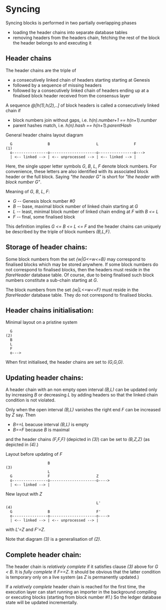 Syncing
=======

Syncing blocks is performed in two partially overlapping phases

* loading the header chains into separate database tables
* removing headers from the headers chain, fetching the rest of the
  block the header belongs to and executing it

Header chains
-------------

The header chains are the triple of

* a consecutively linked chain of headers starting starting at Genesis
* followed by a sequence of missing headers
* followed by a consecutively linked chain of headers ending up at a
  finalised block header received from the consensus layer

A sequence *@[h(1),h(2),..]* of block headers is called a consecutively
linked chain if

* block numbers join without gaps, i.e. *h(n).number+1 == h(n+1).number*
* parent hashes match, i.e. *h(n).hash == h(n+1).parentHash*

General header chains layout diagram

      G                B                     L                F              (1)
      o----------------o---------------------o----------------o--->
      | <-- linked --> | <-- unprocessed --> | <-- linked --> |

Here, the single upper letter symbols *G*, *B*, *L*, *F* denote block numbers.
For convenience, these letters are also identified with its associated block
header or the full block. Saying *"the header G"* is short for *"the header
with block number G"*.

Meaning of *G*, *B*, *L*, *F*:

* *G* -- Genesis block number *#0*
* *B* -- base, maximal block number of linked chain starting at *G*
* *L* -- least, minimal block number of linked chain ending at *F* with *B <= L*
* *F* -- final, some finalised block

This definition implies *G <= B <= L <= F* and the header chains can uniquely
be described by the triple of block numbers *(B,L,F)*.

Storage of header chains:
-------------------------

Some block numbers from the set *{w|G<=w<=B}* may correspond to finalised
blocks which may be stored anywhere. If some block numbers do not correspond
to finalised blocks, then the headers must reside in the *flareHeader*
database table. Of course, due to being finalised such block numbers constitute
a sub-chain starting at *G*.

The block numbers from the set *{w|L<=w<=F}* must reside in the *flareHeader*
database table. They do not correspond to finalised blocks.

Header chains initialisation:
-----------------------------

Minimal layout on a pristine system

      G                                                                      (2)
      B
      L
      F
      o--->

When first initialised, the header chains are set to *(G,G,G)*.

Updating header chains:
-----------------------

A header chain with an non empty open interval *(B,L)* can be updated only by
increasing *B* or decreasing *L* by adding headers so that the linked chain
condition is not violated.

Only when the open interval *(B,L)* vanishes the right end *F* can be increased
by *Z* say. Then

* *B==L* beacuse interval *(B,L)* is empty
* *B==F* because *B* is maximal

and the header chains *(F,F,F)* (depicted in *(3)*) can be set to *(B,Z,Z)*
(as depicted in *(4)*.)

Layout before updating of *F*

                       B                                                     (3)
                       L
      G                F                     Z
      o----------------o---------------------o---->
      | <-- linked --> |

New layout with *Z*

                                             L'                              (4)
      G                B                     F'
      o----------------o---------------------o---->
      | <-- linked --> | <-- unprocessed --> |

with *L'=Z* and *F'=Z*.

Note that diagram *(3)* is a generalisation of *(2)*.


Complete header chain:
----------------------

The header chain is *relatively complete* if it satisfies clause *(3)* above
for *G < B*. It is *fully complete* if *F==Z*. It should be obvious that the
latter condition is temporary only on a live system (as *Z* is permanently
updated.)

If a *relatively complete* header chain is reached for the first time, the
execution layer can start running an importer in the background compiling
or executing blocks (starting from block number *#1*.) So the ledger database
state will be updated incrementally.
